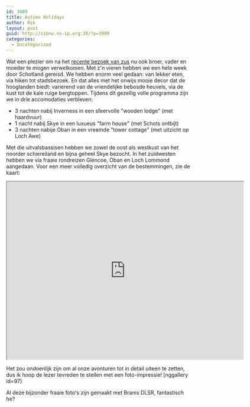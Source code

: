 ```yaml
---
id: 3009
title: Autumn Holidays
author: Rik
layout: post
guid: http://csbnw.no-ip.org:38/?p=3009
categories:
  - Uncategorized
---
```

Wat een plezier om na het <a href="/?p=2856" title="Visit Sanne">recente bezoek van zus</a> nu ook broer, vader en moeder te mogen verwelkomen. Met z'n vieren hebben we een hele week door Schotland gereisd. We hebben enorm veel gedaan: van lekker eten, via hiken tot stadsbezoek. En dat alles met het onwijs mooie decor dat de hooglanden biedt: varierend van de vriendelijke bebosde heuvels, via de kust tot de kale ruige bergtoppen. Tijdens dit gezellig volle programma zijn we in drie accomodaties verbleven:
<ul>
    <li>3 nachten nabij Inverness in een sfeervolle "wooden lodge" (met haardvuur)</li>
    <li>1 nacht nabij Skye in een luxueus "farm house" (met Schots ontbijt)</li>
    <li>3 nachten nabije Oban in een vreemde "tower cottage" (met uitzicht op Loch Awe)</li>
</ul>

Met die uitvalsbassisen hebben we zowel de oost als westkust van het noorder schiereiland en bijna geheel Skye bezocht. In het zuidwesten hebben we via fraaie rondreizen Glencoe, Oban en Loch Lommond aangedaan. Voor een meer volledig overzicht van de bestemmingen, zie de kaart:
<iframe src="https://mapsengine.google.com/map/u/0/embed?mid=zfmXklqejgRM.kgOJiOHdi0cg" width="640" height="480"></iframe>

Het zou ondoenlijk zijn om al onze avonturen tot in detail uiteen te zetten, dus ik hoop de lezer tevreden te stellen met een foto-impressie!
[nggallery id=97]

Al deze bijzonder fraaie foto's zijn gemaakt met Brams DLSR, fantastisch he?